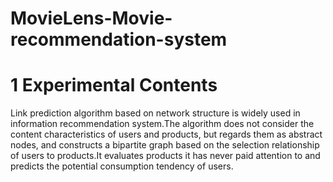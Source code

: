 # MovieLens-Movie-recommendation-system
1 Experimental Contents
=====
Link prediction algorithm based on network structure is widely used in information recommendation system.The algorithm does not consider the content characteristics of users and products, but regards them as abstract nodes, and constructs a bipartite graph based on the selection relationship of users to products.It evaluates products it has never paid attention to and predicts the potential consumption tendency of users.
